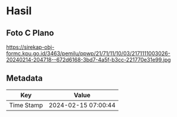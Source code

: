 # Hasil

## Foto C Plano

https://sirekap-obj-formc.kpu.go.id/3463/pemilu/ppwp/21/71/11/10/03/2171111003026-20240214-204718--672d6168-3bd7-4a5f-b3cc-221770e31e99.jpg


## Metadata

| Key        | Value               |
| ---------- | ------------------- |
| Time Stamp | 2024-02-15 07:00:44 |



